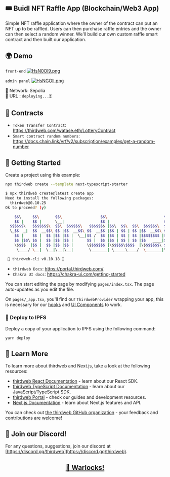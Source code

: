 ## 🎟 Buidl NFT Raffle App (Blockchain/Web3 App)   

Simple NFT raffle application where the owner of the contract can put an NFT up to be raffled. Users can then purchase raffle entries and the owner can then select a random winner. We'll build our own custom raffle smart contract and then built our application.   

## 🌍 Demo   

`front-end`
<a href="https://github.com/vvarl0cks/TW-NFTRaffle-App"><img src="https://iili.io/HsN0Ol9.png" alt="HsN0Ol9.png" border="0" /></a>   

`admin panel`
<a href="https://github.com/vvarl0cks/TW-NFTRaffle-App"><img src="https://iili.io/HsNGOlI.png" alt="HsNGOlI.png" border="0" /></a>   

🔗 Network: Sepolia   
🎰 URL : `deploying...⏳`   

## 📄 Contracts

- `Token Transfer Contract`: https://thirdweb.com/watase.eth/LotteryContract
- `Smart contract random numbers`: https://docs.chain.link/vrf/v2/subscription/examples/get-a-random-number

## 🎯 Getting Started

Create a project using this example:

```bash
npx thirdweb create --template next-typescript-starter
```   

```bash
$ npx thirdweb create@latest create app
Need to install the following packages:
  thirdweb@0.10.25
Ok to proceed? (y) 

    $$\     $$\       $$\                 $$\                         $$\       
    $$ |    $$ |      \__|                $$ |                        $$ |      
  $$$$$$\   $$$$$$$\  $$\  $$$$$$\   $$$$$$$ |$$\  $$\  $$\  $$$$$$\  $$$$$$$\  
  \_$$  _|  $$  __$$\ $$ |$$  __$$\ $$  __$$ |$$ | $$ | $$ |$$  __$$\ $$  __$$\ 
    $$ |    $$ |  $$ |$$ |$$ |  \__|$$ /  $$ |$$ | $$ | $$ |$$$$$$$$ |$$ |  $$ |
    $$ |$$\ $$ |  $$ |$$ |$$ |      $$ |  $$ |$$ | $$ | $$ |$$   ____|$$ |  $$ |
    \$$$$  |$$ |  $$ |$$ |$$ |      \$$$$$$$ |\$$$$$\$$$$  |\$$$$$$$\ $$$$$$$  |
     \____/ \__|  \__|\__|\__|       \_______| \_____\____/  \_______|\_______/ 

 💎 thirdweb-cli v0.10.18 💎
```   

- `thirdweb Docs`: https://portal.thirdweb.com/
- `Chakra UI docs`: https://chakra-ui.com/getting-started

You can start editing the page by modifying `pages/index.tsx`. The page auto-updates as you edit the file.

On `pages/_app.tsx`, you'll find our `ThirdwebProvider` wrapping your app, this is necessary for our [hooks](https://portal.thirdweb.com/react) and
[UI Components](https://portal.thirdweb.com/ui-components) to work.

### 🚀 Deploy to IPFS

Deploy a copy of your application to IPFS using the following command:

```bash
yarn deploy
```

## 🔬 Learn More

To learn more about thirdweb and Next.js, take a look at the following resources:

- [thirdweb React Documentation](https://docs.thirdweb.com/react) - learn about our React SDK.
- [thirdweb TypeScript Documentation](https://docs.thirdweb.com/typescript) - learn about our JavaScript/TypeScript SDK.
- [thirdweb Portal](https://docs.thirdweb.com) - check our guides and development resources.
- [Next.js Documentation](https://nextjs.org/docs) - learn about Next.js features and API.

You can check out [the thirdweb GitHub organization](https://github.com/thirdweb-dev) - your feedback and contributions are welcome!

## 👥 Join our Discord!

For any questions, suggestions, join our discord at [https://discord.gg/thirdweb](https://discord.gg/thirdweb).   


## <p align="center">[🤖 Warlocks!](http://warlocks.netlify.app)   